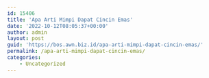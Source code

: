 ```yaml
---
id: 15406
title: 'Apa Arti Mimpi Dapat Cincin Emas'
date: '2022-10-12T08:05:37+00:00'
author: admin
layout: post
guid: 'https://bos.awn.biz.id/apa-arti-mimpi-dapat-cincin-emas/'
permalink: /apa-arti-mimpi-dapat-cincin-emas/
categories:
    - Uncategorized
---
```


